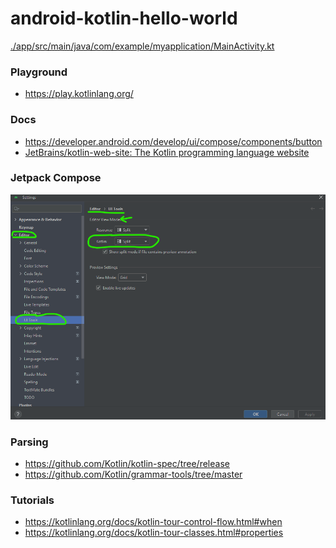 android-kotlin-hello-world
==========================
[./app/src/main/java/com/example/myapplication/MainActivity.kt](./app/src/main/java/com/example/myapplication/MainActivity.kt)

### Playground
- https://play.kotlinlang.org/

### Docs
- https://developer.android.com/develop/ui/compose/components/button
- [JetBrains/kotlin-web-site: The Kotlin programming language website](https://github.com/JetBrains/kotlin-web-site)

### Jetpack Compose
![](./images/v8EuvCko.png)

### Parsing
- https://github.com/Kotlin/kotlin-spec/tree/release
- https://github.com/Kotlin/grammar-tools/tree/master

### Tutorials
- https://kotlinlang.org/docs/kotlin-tour-control-flow.html#when
- https://kotlinlang.org/docs/kotlin-tour-classes.html#properties
